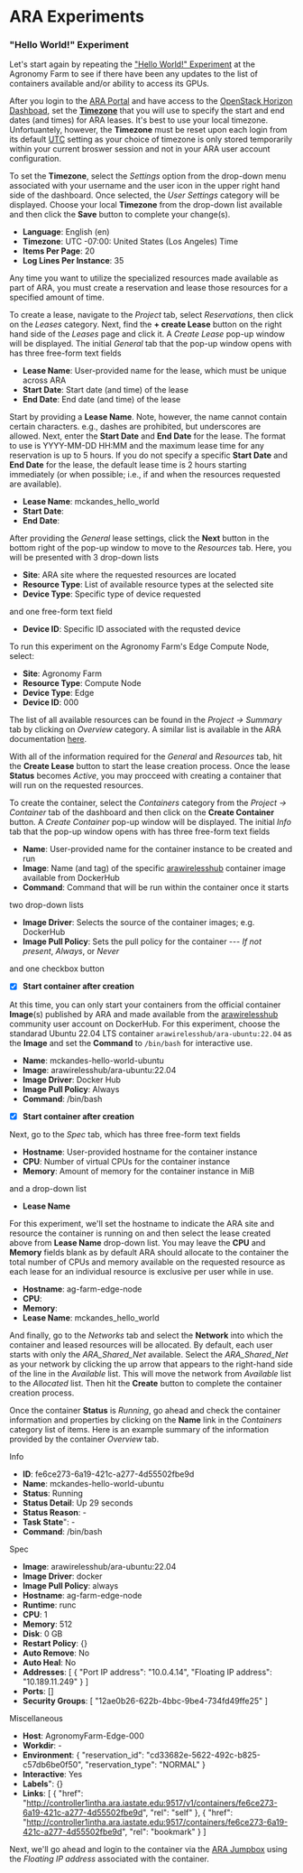 # ARA Experiments

### "Hello World!" Experiment

Let's start again by repeating the ["Hello World!" Experiment](https://arawireless.readthedocs.io/en/latest/ara_experiments/ara_hello_world.html#hello-world-experiment) at the Agronomy Farm to see if there have been any updates to the list of containers available and/or ability to access its GPUs. 

After you login to the [ARA Portal](https://portal.arawireless.org) and have access to the [OpenStack Horizon Dashboad](https://docs.openstack.org/horizon/latest), set the [**Timezone**](https://arawireless.readthedocs.io/en/latest/getting_started/started_with_ara_portal.html#setting-the-user-time-zone) that you will use to specify the start and end dates (and times) for ARA leases. It's best to use your local timezone. Unfortuantely, however, the **Timezone** must be reset upon each login from its default [UTC](https://en.wikipedia.org/wiki/Coordinated_Universal_Time) setting as your choice of timezone is only stored temporarily within your current broswer session and not in your ARA user account configuration. 

To set the **Timezone**, select the *Settings* option from the drop-down menu associated with your username and the user icon in the upper right hand side of the dashboard. Once selected, the *User Settings* category will be displayed. Choose your local **Timezone** from the drop-down list available and then click the **Save** button to complete your change(s).

- **Language**: English (en)
- **Timezone**: UTC -07:00: United States (Los Angeles) Time
- **Items Per Page**: 20
- **Log Lines Per Instance**: 35

Any time you want to utilize the specialized resources made available as part of ARA, you must create a reservation and lease those resources for a specified amount of time. 

To create a lease, navigate to the *Project* tab, select *Reservations*, then click on the *Leases* category. Next, find the **+ create Lease** button on the right hand side of the *Leases* page and click it. A *Create Lease* pop-up window will be displayed. The initial *General* tab that the pop-up window opens with has three free-form text fields

- **Lease Name**: User-provided name for the lease, which must be unique across ARA 
- **Start Date**: Start date (and time) of the lease
- **End Date**: End date (and time) of the lease
  
Start by providing a **Lease Name**. Note, however, the name cannot contain certain characters. e.g., dashes are prohibited, but underscores are allowed. Next, enter the **Start Date** and **End Date** for the lease. The format to use is YYYY-MM-DD HH:MM and the maximum lease time for any reservation is up to 5 hours. If you do not specify a specific **Start Date** and **End Date** for the lease, the default lease time is 2 hours starting immediately (or when possible; i.e., if and when the resources requested are available). 

- **Lease Name**: mckandes_hello_world
- **Start Date**:
- **End Date**:

After providing the *General* lease settings, click the **Next** button in the bottom right of the pop-up window to move to the *Resources* tab. Here, you will be presented with 3 drop-down lists

- **Site**: ARA site where the requested resources are located 
- **Resource Type**: List of available resource types at the selected site
- **Device Type**: Specific type of device requested
  
and one free-form text field

- **Device ID**: Specific ID associated with the requsted device

To run this experiment on the Agronomy Farm's Edge Compute Node, select:

- **Site**: Agronomy Farm
- **Resource Type**: Compute Node
- **Device Type**: Edge
- **Device ID**: 000

The list of all available resources can be found in the *Project -> Summary* tab by clicking on *Overview*  category. A similar list is available in the ARA documentation [here](https://arawireless.readthedocs.io/en/latest/ara_technical_manual/ara_resource_specification.html). 

With all of the information required for the *General* and *Resources* tab, hit the **Create Lease** button to start the lease creation process. Once the lease **Status** becomes *Active*, you may procceed with creating a container that will run on the requested resources. 

To create the container, select the *Containers* category from the *Project -> Container* tab of the dashboard and then click on the **Create Container** button. A *Create Container* pop-up window will be displayed. The initial *Info* tab that the pop-up window opens with has three free-form text fields

- **Name**: User-provided name for the container instance to be created and run
- **Image**: Name (and tag) of the specific [arawirelesshub](https://hub.docker.com/u/arawirelesshub) container image available from DockerHub
- **Command**: Command that will be run within the container once it starts

two drop-down lists

- **Image Driver**: Selects the source of the container images; e.g. DockerHub
- **Image Pull Policy**: Sets the pull policy for the container --- *If not present*, *Always*, or *Never*

and one checkbox button

- [x] **Start container after creation**

At this time, you can only start your containers from the official container **Image**(s)  published by ARA and made available from the [arawirelesshub](https://hub.docker.com/u/arawirelesshub) community user account on DockerHub. For this experiment, choose the standarad Ubuntu 22.04 LTS container `arawirelesshub/ara-ubuntu:22.04` as the **Image** and set the **Command** to `/bin/bash` for interactive use. 

- **Name**: mckandes-hello-world-ubuntu
- **Image**: arawirelesshub/ara-ubuntu:22.04
- **Image Driver**: Docker Hub
- **Image Pull Policy**: Always
- **Command**: /bin/bash
- [x] **Start container after creation**

Next, go to the *Spec* tab, which has three free-form text fields

- **Hostname**: User-provided hostname for the container instance
- **CPU**: Number of virtual CPUs for the container instance
- **Memory**: Amount of memory for the container instance in MiB

and a drop-down list

- **Lease Name**

For this experiment, we'll set the hostname to indicate the ARA site and resource the container is running on and then select the lease created above from **Lease Name** drop-down list. You may leave the **CPU** and **Memory** fields blank as by default ARA should allocate to the container the total number of CPUs and memory available on the requested resource as each lease for an individual resource is exclusive per user while in use.

- **Hostname**: ag-farm-edge-node
- **CPU**:
- **Memory**:
- **Lease Name**: mckandes_hello_world

And finally, go to the *Networks* tab and select the **Network** into which the container and leased resources will be allocated. By default, each user starts with only the *ARA_Shared_Net* available. Select the *ARA_Shared_Net* as your network by clicking the up arrow that appears to the right-hand side of the line in the *Available* list. This will move the network from *Available* list to the *Allocated* list. Then hit the **Create** button to complete the container creation process. 

Once the container **Status** is *Running*, go ahead and check the container information and properties by clicking on the **Name** link in the *Containers* category list of items. Here is an example summary of the information provided by the container *Overview* tab.


Info
- **ID**: fe6ce273-6a19-421c-a277-4d55502fbe9d
- **Name**: mckandes-hello-world-ubuntu
- **Status**: Running
- **Status Detail**: Up 29 seconds
- **Status Reason**: -
- **Task State**": -
- **Command**: /bin/bash

Spec
- **Image**: arawirelesshub/ara-ubuntu:22.04
- **Image Driver**: docker
- **Image Pull Policy**: always
- **Hostname**: ag-farm-edge-node
- **Runtime**: runc
- **CPU**: 1
- **Memory**: 512
- **Disk**: 0 GB
- **Restart Policy**: {}
- **Auto Remove**: No
- **Auto Heal**: No
- **Addresses**: [ { "Port IP address": "10.0.4.14", "Floating IP address": "10.189.11.249" } ]
- **Ports**: []
- **Security Groups**: [ "12ae0b26-622b-4bbc-9be4-734fd49ffe25" ]

Miscellaneous
- **Host**: AgronomyFarm-Edge-000
- **Workdir**: -
- **Environment**: { "reservation_id": "cd33682e-5622-492c-b825-c57db6be0f50", "reservation_type": "NORMAL" }
- **Interactive**: Yes
- **Labels**": {}
- **Links**: [ { "href": "http://controller1intha.ara.iastate.edu:9517/v1/containers/fe6ce273-6a19-421c-a277-4d55502fbe9d", "rel": "self" }, { "href": "http://controller1intha.ara.iastate.edu:9517/containers/fe6ce273-6a19-421c-a277-4d55502fbe9d", "rel": "bookmark" } ]

Next, we'll go ahead and login to the container via the [ARA Jumpbox](https://arawireless.readthedocs.io/en/latest/getting_started/ara_portal_extras.html#ara-jumpbox) using the *Floating IP address* associated with the container.  
